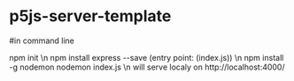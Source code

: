# p5js-server-template
#in command line

npm init \n
npm install express --save (entry point: (index.js)) \n
npm install -g nodemon
nodemon index.js \n
will serve localy on http://localhost:4000/
